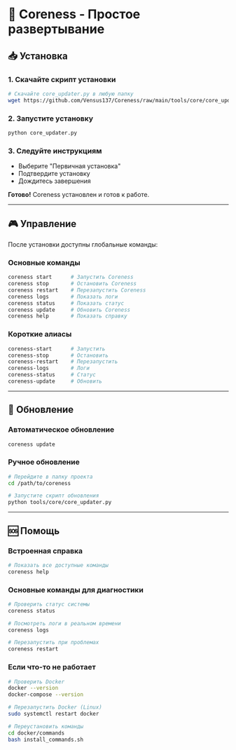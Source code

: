 # 🚀 Coreness - Простое развертывание

## 📥 Установка

### 1. Скачайте скрипт установки
```bash
# Скачайте core_updater.py в любую папку
wget https://github.com/Vensus137/Coreness/raw/main/tools/core/core_updater.py
```

### 2. Запустите установку
```bash
python core_updater.py
```

### 3. Следуйте инструкциям
- Выберите "Первичная установка"
- Подтвердите установку
- Дождитесь завершения

**Готово!** Coreness установлен и готов к работе.

---

## 🎮 Управление

После установки доступны глобальные команды:

### Основные команды
```bash
coreness start      # Запустить Coreness
coreness stop       # Остановить Coreness
coreness restart    # Перезапустить Coreness
coreness logs       # Показать логи
coreness status     # Показать статус
coreness update     # Обновить Coreness
coreness help       # Показать справку
```

### Короткие алиасы
```bash
coreness-start      # Запустить
coreness-stop       # Остановить
coreness-restart    # Перезапустить
coreness-logs       # Логи
coreness-status     # Статус
coreness-update     # Обновить
```

---

## 🔄 Обновление

### Автоматическое обновление
```bash
coreness update
```

### Ручное обновление
```bash
# Перейдите в папку проекта
cd /path/to/coreness

# Запустите скрипт обновления
python tools/core/core_updater.py
```

---

## 🆘 Помощь

### Встроенная справка
```bash
# Показать все доступные команды
coreness help
```

### Основные команды для диагностики
```bash
# Проверить статус системы
coreness status

# Посмотреть логи в реальном времени
coreness logs

# Перезапустить при проблемах
coreness restart
```

### Если что-то не работает
```bash
# Проверить Docker
docker --version
docker-compose --version

# Перезапустить Docker (Linux)
sudo systemctl restart docker

# Переустановить команды
cd docker/commands
bash install_commands.sh
```